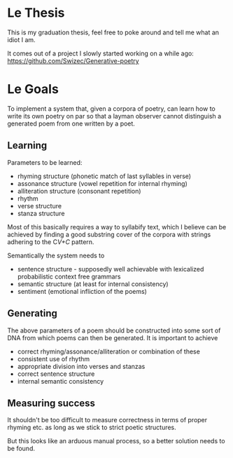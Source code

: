 
# Le Thesis

This is my graduation thesis, feel free to poke around and tell
me what an idiot I am.

It comes out of a project I slowly started working on a while ago: https://github.com/Swizec/Generative-poetry


# Le Goals

To implement a system that, given a corpora of poetry, can learn how
to write its own poetry on par so that a layman observer cannot
distinguish a generated poem from one written by a poet.

## Learning

Parameters to be learned:

* rhyming structure (phonetic match of last syllables in verse)
* assonance structure (vowel repetition for internal rhyming)
* alliteration structure (consonant repetition)
* rhythm
* verse structure
* stanza structure

Most of this basically requires a way to syllabify text, which I
believe can be achieved by finding a good substring cover of the
corpora with strings adhering to the C*V+C* pattern.

Semantically the system needs to

* sentence structure - supposedly well achievable with lexicalized
  probabilistic context free grammars
* semantic structure (at least for internal consistency)
* sentiment (emotional infliction of the poems)

## Generating

The above parameters of a poem should be constructed into some sort of
DNA from which poems can then be generated. It is important to achieve

* correct rhyming/assonance/alliteration or combination of these
* consistent use of rhythm
* appropriate division into verses and stanzas
* correct sentence structure
* internal semantic consistency

## Measuring success

It shouldn't be too difficult to measure correctness in terms of
proper rhyming etc. as long as we stick to strict poetic structures.

But this looks like an arduous manual process, so a better solution
needs to be found.
